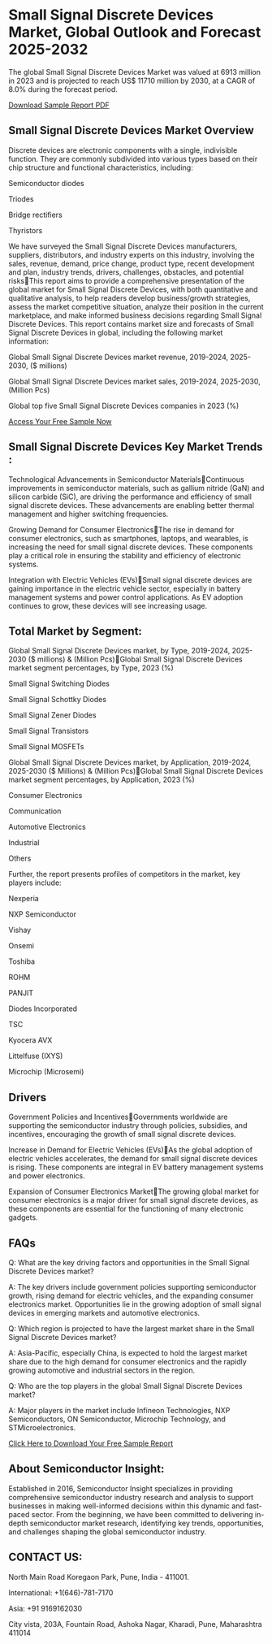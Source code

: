 <h1>Small Signal Discrete Devices Market, Global Outlook and Forecast 2025-2032</h1>

The global Small Signal Discrete Devices Market was valued at 6913 million in 2023 and is projected to reach US$ 11710 million by 2030, at a CAGR of 8.0% during the forecast period.

[Download Sample Report PDF 
](https://semiconductorinsight.com/download-sample-report/?product_id=92851)

<h2>Small Signal Discrete Devices Market Overview</h2>

Discrete devices are electronic components with a single, indivisible function. They are commonly subdivided into various types based on their chip structure and functional characteristics, including:

Semiconductor diodes

Triodes

Bridge rectifiers

Thyristors

We have surveyed the Small Signal Discrete Devices manufacturers, suppliers, distributors, and industry experts on this industry, involving the sales, revenue, demand, price change, product type, recent development and plan, industry trends, drivers, challenges, obstacles, and potential risksThis report aims to provide a comprehensive presentation of the global market for Small Signal Discrete Devices, with both quantitative and qualitative analysis, to help readers develop business/growth strategies, assess the market competitive situation, analyze their position in the current marketplace, and make informed business decisions regarding Small Signal Discrete Devices. This report contains market size and forecasts of Small Signal Discrete Devices in global, including the following market information:

Global Small Signal Discrete Devices market revenue, 2019-2024, 2025-2030, ($ millions)

Global Small Signal Discrete Devices market sales, 2019-2024, 2025-2030, (Million Pcs)

Global top five Small Signal Discrete Devices companies in 2023 (%)

[Access Your Free Sample Now](https://semiconductorinsight.com/report/small-signal-discrete-devices-market/)

<h2>Small Signal Discrete Devices Key Market Trends  :</h2>

Technological Advancements in Semiconductor MaterialsContinuous improvements in semiconductor materials, such as gallium nitride (GaN) and silicon carbide (SiC), are driving the performance and efficiency of small signal discrete devices. These advancements are enabling better thermal management and higher switching frequencies.

Growing Demand for Consumer ElectronicsThe rise in demand for consumer electronics, such as smartphones, laptops, and wearables, is increasing the need for small signal discrete devices. These components play a critical role in ensuring the stability and efficiency of electronic systems.

Integration with Electric Vehicles (EVs)Small signal discrete devices are gaining importance in the electric vehicle sector, especially in battery management systems and power control applications. As EV adoption continues to grow, these devices will see increasing usage.

<h2>Total Market by Segment:</h2>

Global Small Signal Discrete Devices market, by Type, 2019-2024, 2025-2030 ($ millions) & (Million Pcs)Global Small Signal Discrete Devices market segment percentages, by Type, 2023 (%)

Small Signal Switching Diodes

Small Signal Schottky Diodes

Small Signal Zener Diodes

Small Signal Transistors

Small Signal MOSFETs

Global Small Signal Discrete Devices market, by Application, 2019-2024, 2025-2030 ($ Millions) & (Million Pcs)Global Small Signal Discrete Devices market segment percentages, by Application, 2023 (%)

Consumer Electronics

Communication

Automotive Electronics

Industrial

Others

Further, the report presents profiles of competitors in the market, key players include:

Nexperia

NXP Semiconductor

Vishay

Onsemi

Toshiba

ROHM

PANJIT

Diodes Incorporated

TSC

Kyocera AVX

Littelfuse (IXYS)

Microchip (Microsemi)

<h2>Drivers</h2>

Government Policies and IncentivesGovernments worldwide are supporting the semiconductor industry through policies, subsidies, and incentives, encouraging the growth of small signal discrete devices.

Increase in Demand for Electric Vehicles (EVs)As the global adoption of electric vehicles accelerates, the demand for small signal discrete devices is rising. These components are integral in EV battery management systems and power electronics.

Expansion of Consumer Electronics MarketThe growing global market for consumer electronics is a major driver for small signal discrete devices, as these components are essential for the functioning of many electronic gadgets.

<h2>FAQs</h2>

Q: What are the key driving factors and opportunities in the Small Signal Discrete Devices market?

A: The key drivers include government policies supporting semiconductor growth, rising demand for electric vehicles, and the expanding consumer electronics market. Opportunities lie in the growing adoption of small signal devices in emerging markets and automotive electronics.

Q: Which region is projected to have the largest market share in the Small Signal Discrete Devices market?

A: Asia-Pacific, especially China, is expected to hold the largest market share due to the high demand for consumer electronics and the rapidly growing automotive and industrial sectors in the region.

Q: Who are the top players in the global Small Signal Discrete Devices market?

A: Major players in the market include Infineon Technologies, NXP Semiconductors, ON Semiconductor, Microchip Technology, and STMicroelectronics.

[Click Here to Download Your Free Sample Report 
](https://semiconductorinsight.com/download-sample-report/?product_id=92851)

<h2>About Semiconductor Insight:</h2>

Established in 2016, Semiconductor Insight specializes in providing comprehensive semiconductor industry research and analysis to support businesses in making well-informed decisions within this dynamic and fast-paced sector. From the beginning, we have been committed to delivering in-depth semiconductor market research, identifying key trends, opportunities, and challenges shaping the global semiconductor industry.

<h2>CONTACT US:</h2>

North Main Road Koregaon Park, Pune, India - 411001.

International: +1(646)-781-7170

Asia: +91 9169162030

City vista, 203A, Fountain Road, Ashoka Nagar, Kharadi, Pune, Maharashtra 411014


